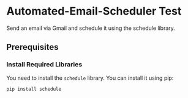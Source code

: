 # Automated-Email-Scheduler Test
Send an email via Gmail and schedule it using the schedule library.

## Prerequisites  
  
### Install Required Libraries  
You need to install the `schedule` library. You can install it using pip:  
  
```bash  
pip install schedule  
